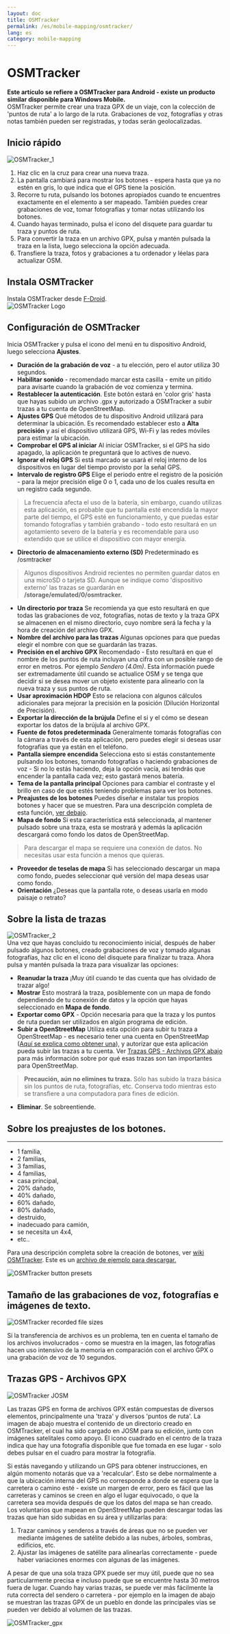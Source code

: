 ```yaml
---
layout: doc
title: OSMTracker
permalink: /es/mobile-mapping/osmtracker/
lang: es
category: mobile-mapping
---
```


OSMTracker
==============

  
**Este artículo se refiere a OSMTracker para Android - existe un producto similar disponible para Windows Mobile.**  
OSMTracker permite crear una traza GPX de un viaje, con la colección de 'puntos de ruta' a lo largo de la ruta. Grabaciones de voz, fotografías y otras notas también pueden ser registradas, y todas serán geolocalizadas.

Inicio rápido
-----------

![OSMTracker_1][]  

1. Haz clic en la cruz para crear una nueva traza.  
2. La pantalla cambiará para mostrar los botones - espera hasta que ya no estén en gris, lo que indica que el GPS tiene la posición.  
3. Recorre tu ruta, pulsando los botones apropiados cuando te encuentres exactamente en el elemento a ser mapeado. También puedes crear grabaciones de voz, tomar fotografías y tomar notas utilizando los botones.  
4. Cuando hayas terminado, pulsa el icono del disquete para guardar tu traza y puntos de ruta.  
5. Para convertir la traza en un archivo GPX, pulsa y mantén pulsada la traza en la lista, luego selecciona la opción adecuada.  
6. Transfiere la traza, fotos y grabaciones a tu ordenador y léelas para actualizar OSM.  


Instala OSMTracker
-------------------------

Instala OSMTracker desde [F-Droid](https://f-droid.org/es/packages/net.osmtracker/).  
![OSMTracker Logo][]  


Configuración de OSMTracker
------------------------

Inicia OSMTracker y pulsa el icono del menú en tu dispositivo Android, luego selecciona **Ajustes**.  

- **Duración de la grabación de voz** - a tu elección, pero el autor utiliza 30 segundos.  
- **Habilitar sonido** - recomendado marcar esta casilla - emite un pitido para avisarte cuando la grabación de voz comienza y termina.  
- **Restablecer la autenticación**. Este botón estará en 'color gris' hasta que hayas subido un archivo .gpx y autorizado a OSMTracker a subir trazas a tu cuenta de OpenStreetMap.  
- **Ajustes GPS** Qué métodos de tu dispositivo Android utilizará para determinar la ubicación. Es recomendado establecer esto a **Alta precisión** y así el dispositivo utilizará GPS, Wi-Fi y las redes móviles para estimar la ubicación.  
- **Comprobar el GPS al iniciar** Al iniciar OSMTracker, si el GPS ha sido apagado, la aplicación te preguntará que lo actives de nuevo.
- **Ignorar el reloj GPS** Si está marcado se usará el reloj interno de los dispositivos en lugar del tiempo provisto por la señal GPS.  
- **Intervalo de registro GPS** Elige el periodo entre el registro de la posición - para la mejor precisión elige 0 o 1, cada uno de los cuales resulta en un registro cada segundo.  

> La frecuencia afecta el uso de la batería, sin embargo, cuando utilizas esta aplicación, es probable que tu pantalla esté encendida la mayor parte del tiempo, el GPS esté en funcionamiento, y que puedas estar tomando fotografías y también grabando - todo esto resultará en un agotamiento severo de la batería y es recomendable para uso extendido que se utilice el dispositivo con mayor energía.  

- **Directorio de almacenamiento externo (SD)** Predeterminado es /osmtracker  

> Algunos dispositivos Android recientes no permiten guardar datos en una microSD o tarjeta SD. Aunque se indique como 'dispositivo externo' las trazas se guardarán en **/storage/emulated/0/osmtracker.**  

-  **Un directorio por traza** Se recomienda ya que esto resultará en que todas las grabaciones de voz, fotografías, notas de texto y la traza GPX se almacenen en el mismo directorio, cuyo nombre será la fecha y la hora de creación del archivo GPX.  
-  **Nombre del archivo para las trazas** Algunas opciones para que puedas elegir el nombre con que se guardarán las trazas.  
-  **Precisión en el archivo GPX** Recomendado - Esto resultará en que el nombre de los puntos de ruta incluyan una cifra con un posible rango de error en metros. Por ejemplo *Sendero (4.0m)*. Esta información puede ser extremadamente útil cuando se actualice OSM y se tenga que decidir si se desea mover un objeto existente para alinearlo con la nueva traza y sus puntos de ruta.  
-  **Usar aproximación HDOP** Esto se relaciona con algunos cálculos adicionales para mejorar la precisión en la posición (Dilución Horizontal de Precisión).  
-  **Exportar la dirección de la brújula** Define el si y el cómo se desean exportar los datos de la brújula al archivo GPX.  
-  **Fuente de fotos predeterminada** Generalmente tomarás fotografías con la cámara a través de esta aplicación, pero puedes elegir si deseas usar fotografías que ya están en el teléfono.  
-  **Pantalla siempre encendida** Selecciona esto si estás constantemente pulsando los botones, tomando fotografías o haciendo grabaciones de voz - Si no lo estás haciendo, deja la opción vacía, así tendrás que encender la pantalla cada vez; esto gastará menos batería.  
-  **Tema de la pantalla principal** Opciones para cambiar el contraste y el brillo en caso de que estés teniendo problemas para ver los botones.  
-  **Preajustes de los botones** Puedes diseñar e instalar tus propios botones y hacer que se muestren. Para una descripción completa de esta función, [ver debajo](/es/mobile-mapping/osmtracker/#button-presets).   
-  **Mapa de fondo** Si esta característica está seleccionada, al mantener pulsado sobre una traza, esta se mostrará y además la aplicación descargará como fondo los datos de OpenStreetMap.  

> Para descargar el mapa se requiere una conexión de datos. No necesitas usar esta función a menos que quieras.  

- **Proveedor de teselas de mapa** Si has seleccionado descargar un mapa como fondo, puedes seleccionar qué versión del mapa deseas usar como fondo.  
-  **Orientación**  ¿Deseas que la pantalla rote, o deseas usarla en modo paisaje o retrato?  

Sobre la lista de trazas
--------------

![OSMTracker_2][]  
Una vez que hayas concluido tu reconocimiento inicial, después de haber pulsado algunos botones, creado grabaciones de voz y tomado algunas fotografías, haz clic en el icono del disquete para finalizar tu traza. Ahora pulsa y mantén pulsada la traza para visualizar las opciones:  

-  **Reanudar la traza** ¡Muy útil cuando te das cuenta que has olvidado de trazar algo!  
-  **Mostrar** Esto mostrará la traza, posiblemente con un mapa de fondo dependiendo de tu conexión de datos y la opción que hayas seleccionado en **Mapa de fondo**.  
-  **Exportar como GPX** - Opción necesaria para que la traza y los puntos de ruta puedan ser utilizados en algún programa de edición.  
-  **Subir a OpenStreetMap** Utiliza esta opción para subir tu traza a OpenStreetMap - es necesario tener una cuenta en OpenStreetMap ([Aquí se explica como obtener una](/es/beginner/start-osm/)), y autorizar que esta aplicación pueda subir las trazas a tu cuenta. Ver [Trazas GPS - Archivos GPX abajo](/es/mobile-mapping/osmtracker/#gps-traces--gpx-files) para más información sobre por qué esas trazas son tan importantes para OpenStreetMap.  

> **Precaución, aún no elimines tu traza.** Sólo has subido la traza básica sin los puntos de ruta, fotografías, etc. Conserva todo mientras esto se transfiere a una computadora para fines de edición.  

-  **Eliminar**. Se sobreentiende.  


Sobre los preajustes de los botones.
--------------

--------------  

- 1 familia,  
- 2 familias,  
- 3 familias,  
- 4 familias,  
- casa principal,  
- 20% dañado,  
- 40% dañado,  
- 60% dañado,  
- 80% dañado,  
- destruido,  
- inadecuado para camión,  
- se necesita un 4x4,  
- etc..  

Para una descripción completa sobre la creación de botones, ver [wiki OSMTracker](https://github.com/nguillaumin/osmtracker-android/wiki/Custom-buttons-layouts). Este es un  [archivo de ejemplo para descargar.](/files/R_of_Way.xml)  

![OSMTracker button presets][]  


Tamaño de las grabaciones de voz, fotografías e imágenes de texto.  
-----------------------------------------------  

![OSMTracker recorded file sizes][]  

Si la transferencia de archivos es un problema, ten en cuenta el tamaño de los archivos involucrados -  como se muestra en la imagen, las fotografías hacen uso intensivo de la memoria en comparación con el archivo GPX o una grabación de voz de 10 segundos.  


Trazas GPS - Archivos GPX
----------------------  

![OSMTracker JOSM][]  

Las trazas GPS en forma de archivos GPX están compuestas de diversos elementos, principalmente una 'traza' y diversos 'puntos de ruta'. La imagen de abajo muestra el contenido de un directorio creado en OSMTracker, el cual ha sido cargado en JOSM para su edición, junto con imágenes satelitales como apoyo. El icono cuadrado en el centro de la traza indica que hay una fotografía disponible que fue tomada en ese lugar - solo debes pulsar en el cuadro para mostrar la fotografía.  

Si estás navegando y utilizando un GPS para obtener instrucciones, en algún momento notarás que va a 'recalcular'. Esto se debe normalmente a que la ubicación interna del GPS no corresponde a donde se espera que la carretera o camino esté - existe un margen de error, pero es fácil que las carreteras y caminos se creen en algo el lugar equivocado, o que la carretera sea movida después de que los datos del mapa se han creado.  
Los voluntarios que mapean en OpenStreetMap pueden descargar todas las trazas que han sido subidas en su área y utilizarlas para:  

1. Trazar caminos y senderos a través de áreas que no se pueden ver mediante imágenes de satélite debido a las nubes, árboles, sombras, edificios, etc.  
2. Ajustar las imágenes de satélite para alinearlas correctamente - puede haber variaciones enormes con algunas de las imágenes.  

A pesar de que una sola traza GPX puede ser muy útil, puede que no sea particularmente precisa e incluso puede que se encuentre hasta 30 metros fuera de lugar. Cuando hay varias trazas, se puede ver más fácilmente la ruta correcta del sendero o carretera - por ejemplo en la imagen de abajo se muestran las trazas GPX de un pueblo en donde las principales vías se pueden ver debido al volumen de las trazas.  

![OSMTracker_gpx][] 




[OSMTracker Logo]: /images/mobile-mapping/osmtracker_logo.png
[OSMTracker_1]: /images/mobile-mapping/OSMTracker_1.png
[OSMTracker_2]: /images/mobile-mapping/OSMTracker_2.png
[OSMTracker button presets]: /images/mobile-mapping/OSMTracker_presets.png
[OSMTracker recorded file sizes]: /images/mobile-mapping/OSMTracker_files.png
[OSMTracker_gpx]: /images/mobile-mapping/OSMTracker_gpx.png
[OSMTracker JOSM]: /images/mobile-mapping/OSMTracker_JOSM.png